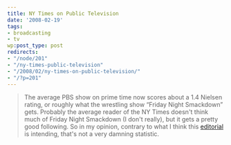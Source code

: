 ```yaml
---
title: NY Times on Public Television
date: '2008-02-19'
tags:
- broadcasting
- tv
wp:post_type: post
redirects:
- "/node/201"
- "/ny-times-public-television"
- "/2008/02/ny-times-on-public-television/"
- "/?p=201"
---
```


> The average PBS show on prime time now scores about a 1.4 Nielsen rating, or roughly what the wrestling show “Friday Night Smackdown” gets.
Probably the average reader of the NY Times doesn't think much of Friday Night Smackdown (I don't really), but it gets a pretty good following. So in my opinion, contrary to what I think this [editorial](http://www.nytimes.com/2008/02/17/arts/television/17mcgr.html) is intending, that's not a very damning statistic.
